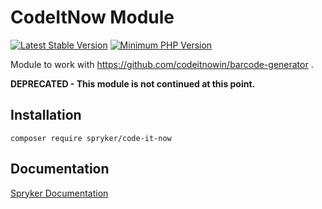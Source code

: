 # CodeItNow Module
[![Latest Stable Version](https://poser.pugx.org/spryker/code-it-now/v/stable.svg)](https://packagist.org/packages/spryker/code-it-now)
[![Minimum PHP Version](https://img.shields.io/badge/php-%3E%3D%207.4-8892BF.svg)](https://php.net/)

Module to work with https://github.com/codeitnowin/barcode-generator .

**DEPRECATED - This module is not continued at this point.**

## Installation

```
composer require spryker/code-it-now
```

## Documentation

[Spryker Documentation](https://docs.spryker.com)
